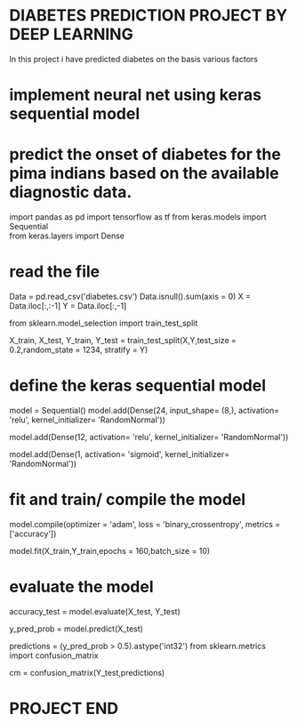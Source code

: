 # DIABETES PREDICTION PROJECT BY DEEP LEARNING  
In this project i have predicted diabetes on the basis various factors 

# implement neural net using keras sequential model 
# predict the onset of diabetes for the pima indians based on the available diagnostic data.

import pandas as pd 
import tensorflow as tf 
from keras.models import Sequential  
from keras.layers import Dense 

# read the file 

Data = pd.read_csv('diabetes.csv')
Data.isnull().sum(axis = 0)
X = Data.iloc[:,:-1]
Y = Data.iloc[:,-1]

from sklearn.model_selection import train_test_split

X_train, X_test, Y_train, Y_test = train_test_split(X,Y,test_size = 0.2,random_state = 1234, stratify = Y)

# define the keras sequential model 

model = Sequential()
model.add(Dense(24,
                input_shape= (8,),
                activation= 'relu',
                kernel_initializer= 'RandomNormal'))



model.add(Dense(12,
                activation= 'relu',
                kernel_initializer= 'RandomNormal'))



model.add(Dense(1,
                activation= 'sigmoid',
                kernel_initializer= 'RandomNormal'))


# fit and train/ compile the model 

model.compile(optimizer = 'adam',
              loss = 'binary_crossentropy',
              metrics = ['accuracy'])

model.fit(X_train,Y_train,epochs = 160,batch_size = 10)

# evaluate the model 

accuracy_test = model.evaluate(X_test, Y_test)


y_pred_prob = model.predict(X_test)

predictions = (y_pred_prob > 0.5).astype('int32')
from sklearn.metrics import confusion_matrix 

cm = confusion_matrix(Y_test,predictions)

# PROJECT END 

